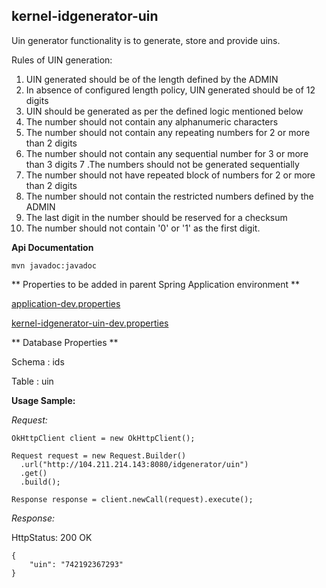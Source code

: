 ## kernel-idgenerator-uin

Uin generator functionality is to generate, store and provide uins.

Rules of UIN generation:
1. UIN generated should be of the length defined by the ADMIN
2. In absence of configured length policy, UIN generated should be of 12 digits
3. UIN should be generated as per the defined logic mentioned below
4. The number should not contain any alphanumeric characters
5. The number should not contain any repeating numbers for 2 or more than 2 digits
6. The number should not contain any sequential number for 3 or more than 3 digits
7 .The numbers should not be generated sequentially
8. The number should not have repeated block of numbers for 2 or more than 2 digits
9. The number should not contain the restricted numbers defined by the ADMIN
10. The last digit in the number should be reserved for a checksum
11. The number should not contain '0' or '1' as the first digit.

**Api Documentation**


```
mvn javadoc:javadoc
```


** Properties to be added in parent Spring Application environment **

[application-dev.properties](../../config/application-dev.properties)

[kernel-idgenerator-uin-dev.properties](../../config/kernel-idgenerator-uin-dev.properties)




** Database Properties **

Schema : ids

Table : uin

**Usage Sample:**

  *Request:*
  
```
OkHttpClient client = new OkHttpClient();

Request request = new Request.Builder()
  .url("http://104.211.214.143:8080/idgenerator/uin")
  .get()
  .build();

Response response = client.newCall(request).execute();
```


  *Response:*
  
  HttpStatus: 200 OK
  
```
{
    "uin": "742192367293"
}
```









